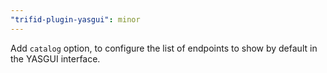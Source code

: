 ```yaml
---
"trifid-plugin-yasgui": minor
---
```


Add `catalog` option, to configure the list of endpoints to show by default in the YASGUI interface.
